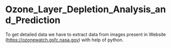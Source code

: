 # Ozone_Layer_Depletion_Analysis_and_Prediction
To get detailed data we have to extract data from images present in Website (https://ozonewatch.gsfc.nasa.gov) with help of python.
